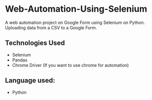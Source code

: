 # Web-Automation-Using-Selenium
A web automation project on Google Form using Selenium on Python.
Uploading data from a CSV to a Google Form.

## Technologies Used
- Selenium
- Pandas
- Chrome Driver (If you want to use chrome for automation)

## Language used:
- Python
